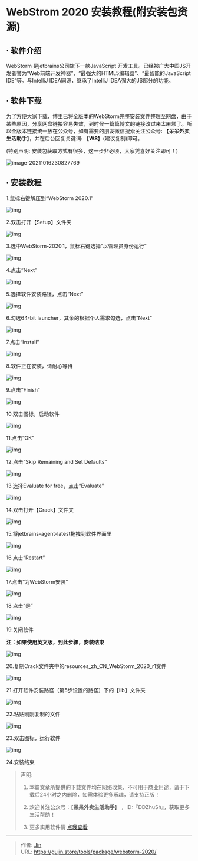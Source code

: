 # WebStrom 2020 安装教程(附安装包资源)


## · 软件介绍
WebStorm 是jetbrains公司旗下一款JavaScript 开发工具。已经被广大中国JS开发者誉为“Web前端开发神器”、“最强大的HTML5编辑器”、“最智能的JavaScript IDE”等。与IntelliJ IDEA同源，继承了IntelliJ IDEA强大的JS部分的功能。

## · 软件下载
为了方便大家下载，博主已将全版本的WebStorm完整安装文件整理至网盘，由于某些原因，分享网盘链接容易失效，到时候一篇篇博文的链接改过来太麻烦了。所以全版本链接统一放在公众号，如有需要的朋友微信搜索关注公众号: 【**呆呆外卖生活助手**】，并在后台回复关键词: 【**WS**】(建议复制)即可。

(特别声明: 安装包获取方式有很多，这一步非必须，大家凭喜好关注即可！)

![image-20211016230827769](https://img.gujin.store/img/image-20211016230827769.png)

## · 安装教程

1.鼠标右键解压到“WebStorm 2020.1”

![img](https://img.gujin.store/img/v2-cba266058f0757e04cd0a8632c06e811_720w.png)

2.双击打开【Setup】文件夹

![img](https://img.gujin.store/img/v2-340440447c5b0bf9fc343a0903658836_720w.png)

3.选中WebStorm-2020.1，鼠标右键选择“以管理员身份运行”

![img](https://img.gujin.store/img/v2-64d6f7feebe52cc3094723c816296f17_720w.png)

4.点击“Next”

![img](https://img.gujin.store/img/v2-9c3d0b79cf00b2cc9312e7771c01f4d5_720w.png)

5.选择软件安装路径，点击“Next”

![img](https://img.gujin.store/img/v2-c7b4e2ab61df342939fbf015f6f07b26_720w.png)

6.勾选64-bit launcher，其余的根据个人需求勾选，点击“Next”

![img](https://img.gujin.store/img/v2-2d537c1d6b60397ed7301ed9a6cce909_720w.png)

7.点击“Install”

![img](https://img.gujin.store/img/v2-c85af73ee93a814496042b3ea971882e_720w.png)

8.软件正在安装，请耐心等待

![img](https://img.gujin.store/img/v2-e64ce5b4f02e8dc7d9ecc9b06f9c5f92_720w.png)

9.点击“Finish”

![img](https://img.gujin.store/img/v2-7f7d3ba0a057006f755421dadefede1b_720w.png)

10.双击图标，启动软件

![img](https://img.gujin.store/img/v2-a0e4aa8c0ea77c7234ac8b41d4f4d0d5_720w.png)

11.点击“OK”

![img](https://img.gujin.store/img/v2-ea5d80ccd365c4e59901601081894c92_720w.png)

12.点击“Skip Remaining and Set Defaults”

![img](https://img.gujin.store/img/v2-31effca144d6fa4629750fc9cb1f6025_720w.png)

13.选择Evaluate for free，点击“Evaluate”

![img](https://img.gujin.store/img/v2-e7d95f5e403f945f796640b30e1a1190_720w.png)

14.双击打开【Crack】文件夹

![img](https://img.gujin.store/img/v2-d2ab1e60bccbb8ac88b13849778f58ce_720w.png)

15.将jetbrains-agent-latest拖拽到软件界面里

![img](https://img.gujin.store/img/v2-e0088de9ca10cce6f86b949d1a2d1c63_720w.png)

16.点击“Restart”

![img](https://img.gujin.store/img/v2-371b9cec48cba432cfa1c6cec1b4b96c_720w.png)

17.点击“为WebStorm安装”

![img](https://img.gujin.store/img/v2-54ac08f756ca3869ab38dca37b425cde_720w.png)

18.点击“是”

![img](https://img.gujin.store/img/v2-b168108faf68326f7741f7ab55d8482e_720w.png)

19.关闭软件

**注：如果使用英文版，到此步骤，安装结束**

![img](https://img.gujin.store/img/v2-705e1c3b8f500d061f0d36653b51b037_720w.png)

20.复制Crack文件夹中的resources_zh_CN_WebStorm_2020_r1文件

![img](https://img.gujin.store/img/v2-5e0ae256f93a1677467266ab80e30af4_720w.png)

21.打开软件安装路径（第5步设置的路径）下的【lib】文件夹

![img](https://img.gujin.store/img/v2-0a86becfaf94b439cae11bc960931538_720w.png)

22.粘贴刚刚复制的文件

![img](https://img.gujin.store/img/v2-3f120155cab7d4ab6d1bebddc4dd0867_720w.png)

23.双击图标，运行软件

![img](https://img.gujin.store/img/v2-418b11222e01cba0eaaf687fa66a86f4_720w.png)

24.安装结束




> 声明: 
>
> 1. 本篇文章所提供的下载文件均在网络收集，不可用于商业用途，请于下载后24小时之内删除，如需体验更多乐趣，请支持正版！
>
> 2. 欢迎关注公众号：【**呆呆外卖生活助手**】 ，ID:『DDZhuSh』，获取更多生活帮助！
>
> 3. 更多实用软件请  [点我查看](/tools)

---

> 作者: [Jin](https://img.gujin.store/img/favicon.ico)  
> URL: https://gujin.store/tools/package/webstorm-2020/  

